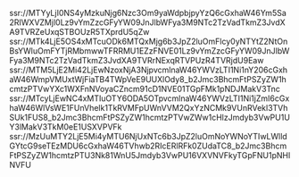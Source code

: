 ssr://MTYyLjI0NS4yMzkuNjg6Nzc3Om9yaWdpbjpyYzQ6cGxhaW46Ym5Sa2RIWXVZMjl0Lz9vYmZzcGFyYW09JnJlbWFya3M9NTc2TzVadTkmZ3JvdXA9TVRZeUxqSTBOUzR5TXprdU5qZw
ssr://MTk4LjE5OS4xMTcuODk6MTQxMjg6b3JpZ2luOmFlcy0yNTYtZ2NtOnBsYWluOmFYTjRMbmwwTFRRMU1EZzFNVE01Lz9vYmZzcGFyYW09JnJlbWFya3M9NTc2TzVadTkmZ3JvdXA9TVRrNExqRTVPUzR4TVRjdU9Eaw
ssr://MTM5LjE2Mi42LjEwNzoxNjA3NjpvcmlnaW46YWVzLTI1Ni1nY206cGxhaW46WmpVMUxtWjFiaTB4TWpVeE9UUXlOdy8_b2Jmc3BhcmFtPSZyZW1hcmtzPTVwYXc1WXFnNVoyaCZncm91cD1NVE01TGpFMk1pNDJMakV3Tnc
ssr://MTcyLjEwNC4xMTIuOTY6ODA5OTpvcmlnaW46YWVzLTI1Ni1jZmI6cGxhaW46WlVsWE1FUnVhelk1TkRVMFpUWnVVM2QxYzNCMk9VUnRVekl3TVhSUk1FUS8_b2Jmc3BhcmFtPSZyZW1hcmtzPTVwZWw1cHlzJmdyb3VwPU1UY3lMakV3TkM0eE1USXVPVFk
ssr://MzUuMTY2LjE5Mi4yMTU6NjUxNTc6b3JpZ2luOmNoYWNoYTIwLWlldGYtcG9seTEzMDU6cGxhaW46TVhwb2RIcERlRFk0ZUdaTC8_b2Jmc3BhcmFtPSZyZW1hcmtzPTU3Nk81WnU5Jmdyb3VwPU16VXVNVFkyTGpFNU1pNHlNVFU
